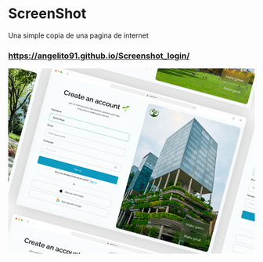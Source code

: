 # ScreenShot
 
Una simple copia de una pagina de internet
### https://angelito91.github.io/Screenshot_login/


![ScreenShot-page](static/readme.jpeg)
